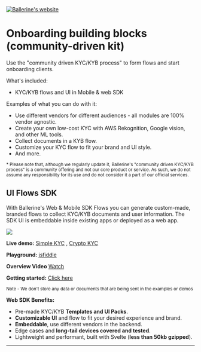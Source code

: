 
<div>

<a href="https://ballerine.com" title="Ballerine - Open-source Infrastructure for Identity and Risk management.">
    <img src="https://uploads-ssl.webflow.com/62a3bad46800eb4715b2faf1/646372b198f456345c69339c_logo%20github.png" alt="Ballerine's website">
</a>

# Onboarding building blocks (community-driven kit)
  
</div>

Use the "community driven KYC/KYB process" to form flows and start onboarding clients.

What's included:
-  KYC/KYB flows and UI in Mobile & web SDK

Examples of what you can do with it:
-  Use different vendors for different audiences - all modules are 100% vendor agnostic.
-  Create your own low-cost KYC with AWS Rekognition, Google vision, and other ML tools.
-  Collect documents in a KYB flow.
- Customize your KYC flow to fit your brand and UI style.
-  And more.

<sub>* Please note that, although we regularly update it, Ballerine's "community driven KYC/KYB process" is a community offering and not our core product or service.
As such, we do not assume any responsibility for its use and do not consider it a part of our official services.</sub>










## UI Flows SDK


With Ballerine's Web & Mobile SDK Flows you can generate custom-made, branded flows to collect KYC/KYB documents and user information.
The SDK UI is embeddable inside existing apps or deployed as a web app.




<img src="https://blrn-staging-assets.s3.eu-central-1.amazonaws.com/phones.png">

**Live demo:**
<a href="https://simple-kyc-demo.ballerine.app/" target="_blank">Simple KYC</a> , <a href="https://examples-future.ballerine.app/" target="_blank">Crypto KYC</a>

**Playground:**
<a href="https://jsfiddle.net/ballerine/7d0g53xn" target="_blank">jsfiddle</a>

**Overview Video**
<a href="" target="_blank">Watch</a>


**Getting started:**
[Click here](https://github.com/ballerine-io/ballerine/tree/main/sdks/web-ui-sdk)


<sub>Note - We don't store any data or documents that are being sent in the examples or demos</sub>

**Web SDK Benefits:**
* Pre-made KYC/KYB **Templates and UI Packs**.
* **Customizable UI** and flow to fit your desired experience and brand.
* **Embeddable**, use different vendors in the backend.
* Edge cases and **long-tail devices covered and tested**.
* Lightweight and performant, built with Svelte (**less than 50kb gzipped**).


___


